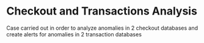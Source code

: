 # Checkout and Transactions Analysis
 Case carried out  in order to analyze anomalies in 2 checkout databases and create alerts for anomalies in 2 transaction databases
 
